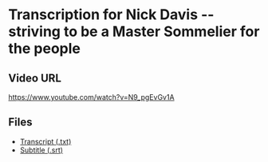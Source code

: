 # Transcription for Nick Davis -- striving to be a Master Sommelier for the people
## Video URL
https://www.youtube.com/watch?v=N9_pgEvGv1A
 
## Files
- [Transcript (.txt)](./transcript.txt)
- [Subtitle (.srt)](./transcript.srt)
